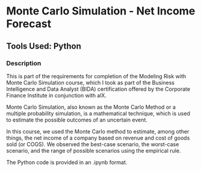# Monte Carlo Simulation - Net Income Forecast

## Tools Used: Python

### Description

This is part of the requirements for completion of the Modeling Risk with Monte Carlo Simulation course, which I took as part of the Business Intelligence and Data Analyst (BIDA) certification offered by the Corporate Finance Institute in conjunction with alX.

Monte Carlo Simulation, also known as the Monte Carlo Method or a multiple probability simulation, is a mathematical technique, which is used to estimate the possible outcomes of an uncertain event.

In this course, we used the Monte Carlo method to estimate, among other things, the net income of a company based on revenue and cost of goods sold (or COGS). We observed the best-case scenario, the worst-case scenario, and the range of possible scenarios using the empirical rule.

The Python code is provided in an .ipynb format.
